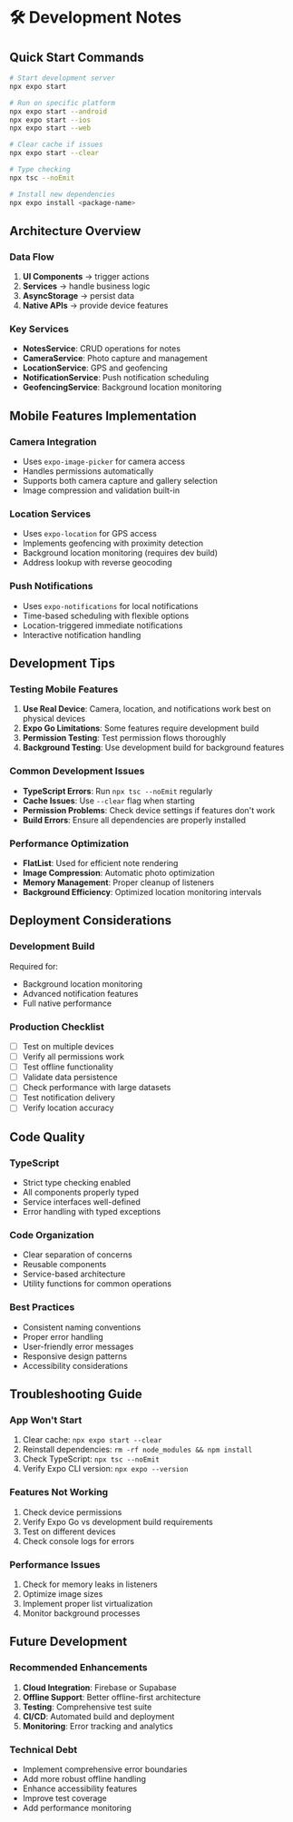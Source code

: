 # 🛠 Development Notes

## Quick Start Commands

```bash
# Start development server
npx expo start

# Run on specific platform
npx expo start --android
npx expo start --ios
npx expo start --web

# Clear cache if issues
npx expo start --clear

# Type checking
npx tsc --noEmit

# Install new dependencies
npx expo install <package-name>
```

## Architecture Overview

### Data Flow

1. **UI Components** → trigger actions
2. **Services** → handle business logic
3. **AsyncStorage** → persist data
4. **Native APIs** → provide device features

### Key Services

- **NotesService**: CRUD operations for notes
- **CameraService**: Photo capture and management
- **LocationService**: GPS and geofencing
- **NotificationService**: Push notification scheduling
- **GeofencingService**: Background location monitoring

## Mobile Features Implementation

### Camera Integration

- Uses `expo-image-picker` for camera access
- Handles permissions automatically
- Supports both camera capture and gallery selection
- Image compression and validation built-in

### Location Services

- Uses `expo-location` for GPS access
- Implements geofencing with proximity detection
- Background location monitoring (requires dev build)
- Address lookup with reverse geocoding

### Push Notifications

- Uses `expo-notifications` for local notifications
- Time-based scheduling with flexible options
- Location-triggered immediate notifications
- Interactive notification handling

## Development Tips

### Testing Mobile Features

1. **Use Real Device**: Camera, location, and notifications work best on physical devices
2. **Expo Go Limitations**: Some features require development build
3. **Permission Testing**: Test permission flows thoroughly
4. **Background Testing**: Use development build for background features

### Common Development Issues

- **TypeScript Errors**: Run `npx tsc --noEmit` regularly
- **Cache Issues**: Use `--clear` flag when starting
- **Permission Problems**: Check device settings if features don't work
- **Build Errors**: Ensure all dependencies are properly installed

### Performance Optimization

- **FlatList**: Used for efficient note rendering
- **Image Compression**: Automatic photo optimization
- **Memory Management**: Proper cleanup of listeners
- **Background Efficiency**: Optimized location monitoring intervals

## Deployment Considerations

### Development Build

Required for:

- Background location monitoring
- Advanced notification features
- Full native performance

### Production Checklist

- [ ] Test on multiple devices
- [ ] Verify all permissions work
- [ ] Test offline functionality
- [ ] Validate data persistence
- [ ] Check performance with large datasets
- [ ] Test notification delivery
- [ ] Verify location accuracy

## Code Quality

### TypeScript

- Strict type checking enabled
- All components properly typed
- Service interfaces well-defined
- Error handling with typed exceptions

### Code Organization

- Clear separation of concerns
- Reusable components
- Service-based architecture
- Utility functions for common operations

### Best Practices

- Consistent naming conventions
- Proper error handling
- User-friendly error messages
- Responsive design patterns
- Accessibility considerations

## Troubleshooting Guide

### App Won't Start

1. Clear cache: `npx expo start --clear`
2. Reinstall dependencies: `rm -rf node_modules && npm install`
3. Check TypeScript: `npx tsc --noEmit`
4. Verify Expo CLI version: `npx expo --version`

### Features Not Working

1. Check device permissions
2. Verify Expo Go vs development build requirements
3. Test on different devices
4. Check console logs for errors

### Performance Issues

1. Check for memory leaks in listeners
2. Optimize image sizes
3. Implement proper list virtualization
4. Monitor background processes

## Future Development

### Recommended Enhancements

1. **Cloud Integration**: Firebase or Supabase
2. **Offline Support**: Better offline-first architecture
3. **Testing**: Comprehensive test suite
4. **CI/CD**: Automated build and deployment
5. **Monitoring**: Error tracking and analytics

### Technical Debt

- Implement comprehensive error boundaries
- Add more robust offline handling
- Enhance accessibility features
- Improve test coverage
- Add performance monitoring
